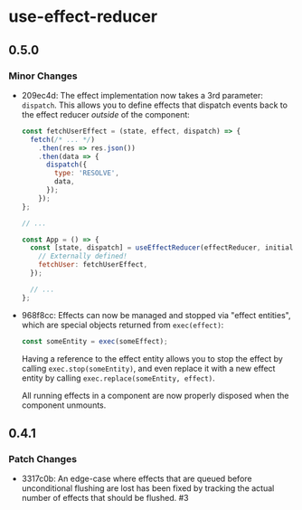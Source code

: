 # use-effect-reducer

## 0.5.0

### Minor Changes

- 209ec4d: The effect implementation now takes a 3rd parameter: `dispatch`. This allows you to define effects that dispatch events back to the effect reducer _outside_ of the component:

  ```js
  const fetchUserEffect = (state, effect, dispatch) => {
    fetch(/* ... */)
      .then(res => res.json())
      .then(data => {
        dispatch({
          type: 'RESOLVE',
          data,
        });
      });
  };

  // ...

  const App = () => {
    const [state, dispatch] = useEffectReducer(effectReducer, initialState, {
      // Externally defined!
      fetchUser: fetchUserEffect,
    });

    // ...
  };
  ```

- 968f8cc: Effects can now be managed and stopped via "effect entities", which are special objects returned from `exec(effect)`:

  ```js
  const someEntity = exec(someEffect);
  ```

  Having a reference to the effect entity allows you to stop the effect by calling `exec.stop(someEntity)`, and even replace it with a new effect entity by calling `exec.replace(someEntity, effect)`.

  All running effects in a component are now properly disposed when the component unmounts.

## 0.4.1

### Patch Changes

- 3317c0b: An edge-case where effects that are queued before unconditional flushing are lost has been fixed by tracking the actual number of effects that should be flushed. #3
